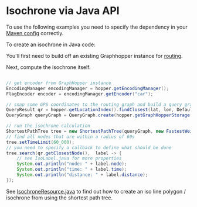 # Isochrone via Java API

To use the following examples you need to specify the dependency in
your [Maven config](/README.md#maven) correctly.

To create an isochrone in Java code:

You'll first need to build off an existing Graphhopper instance for [routing](/../core/routing.md).

Next, compute the isochrone itself.
```java

// get encoder from GraphHopper instance
EncodingManager encodingManager = hopper.getEncodingManager();
FlagEncoder encoder = encodingManager.getEncoder("car");

// snap some GPS coordinates to the routing graph and build a query graph
QueryResult qr = hopper.getLocationIndex().findClosest(lat, lon, DefaultEdgeFilter.allEdges(encoder));
QueryGraph queryGraph = QueryGraph.create(hopper.getGraphHopperStorage(), qr);

// run the isochrone calculation
ShortestPathTree tree = new ShortestPathTree(queryGraph, new FastestWeighting(encoder), false, TraversalMode.NODE_BASED);
// find all nodes that are within a radius of 60s
tree.setTimeLimit(60_000);
// you need to specify a callback to define what should be done 
tree.search(qr.getClosestNode(),  label -> {
    // see IsoLabel.java for more properties
    System.out.println("node: " + label.node);
    System.out.println("time: " + label.time);
    System.out.println("distance: " + label.distance);
});
```

See [IsochroneResource.java](https://github.com/graphhopper/graphhopper/blob/master/web-bundle/src/main/java/com/graphhopper/resources/IsochroneResource.java)
to find out how to create an iso line polygon / isochrone from using the shortest path tree.
